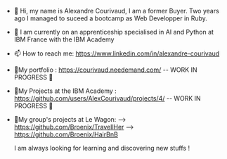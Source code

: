 - 👋 Hi, my name is Alexandre Courivaud, I am a former Buyer. Two years ago I managed to suceed a bootcamp as Web Developper in Ruby.
- 👀 I am currently on an apprenticeship specialised in AI and Python at IBM France with the IBM Academy
- 📫 How to reach me: https://www.linkedin.com/in/alexandre-courivaud
- 🚩My portfolio : https://courivaud.needemand.com/ -- WORK IN PROGRESS 🚧
- 🚩My Projects at the IBM Academy : https://github.com/users/AlexCourivaud/projects/4/ -- WORK IN PROGRESS 🚧
- 🚩My group's projects at Le Wagon: 
       --> https://github.com/Broenix/TravellHer
       --> https://github.com/Broenix/HairBnB

  I am always looking for learning and discovering new stuffs ! 
